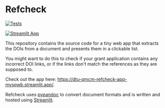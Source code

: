 # Refcheck

[![Tests](https://github.com/dtu-qmcm/refcheck/actions/workflows/run_tests.yml/badge.svg)](https://github.com/dtu-qmcm/refcheck/actions/workflows/run_tests.yml)

[![Streamlit App](https://static.streamlit.io/badges/streamlit_badge_black_white.svg)](https://dtu-qmcm-refcheck-app-myspwb.streamlit.app)

This repository contains the source code for a tiny  web app that extracts the DOIs from a document and presents them in a clickable list.

You might want to do this to check if your grant application contains any incorrect DOI links, or if the links don't match the references as they are supposed to.

Check out the app here: <https://dtu-qmcm-refcheck-app-myspwb.streamlit.app/>.

Refcheck uses [pypandoc](https://github.com/JessicaTegner/pypandoc) to convert document formats and is written and hosted using [Streamlit](https://streamlit.io/).
